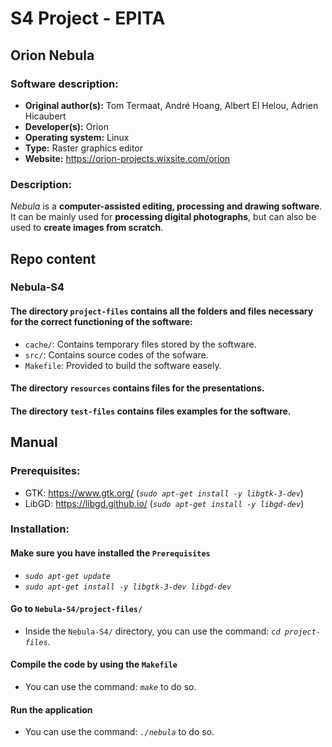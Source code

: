 # S4 Project - EPITA

## Orion Nebula

### Software description:
- **Original author(s):** Tom Termaat, André Hoang, Albert El Helou, Adrien Hicaubert
- **Developer(s):** Orion
- **Operating system:** Linux
- **Type:** Raster graphics editor
- **Website:** https://orion-projects.wixsite.com/orion

### Description:
*Nebula* is a **computer-assisted editing, processing and drawing software**. It can be mainly used for **processing digital photographs**, but can also be used to **create images from scratch**.

## Repo content

### Nebula-S4

#### The directory `project-files` contains all the folders and files necessary for the correct functioning of the software:
- `cache/`: Contains temporary files stored by the software.
- `src/`: Contains source codes of the sofware.
- `Makefile`: Provided to build the software easely.

#### The directory `resources` contains files for the presentations.

#### The directory `test-files` contains files examples for the software.

## Manual

### Prerequisites:
- GTK: https://www.gtk.org/ (*`sudo apt-get install -y libgtk-3-dev`*)
- LibGD: https://libgd.github.io/ (*`sudo apt-get install -y libgd-dev`*)

### Installation:

#### Make sure you have installed the `Prerequisites`
- *`sudo apt-get update`*
- *`sudo apt-get install -y libgtk-3-dev libgd-dev`*

#### Go to `Nebula-S4/project-files/`
- Inside the `Nebula-S4/` directory, you can use the command: *`cd project-files`*.

#### Compile the code by using the `Makefile`
- You can use the command: *`make`* to do so.

#### Run the application
- You can use the command: *`./nebula`* to do so.

